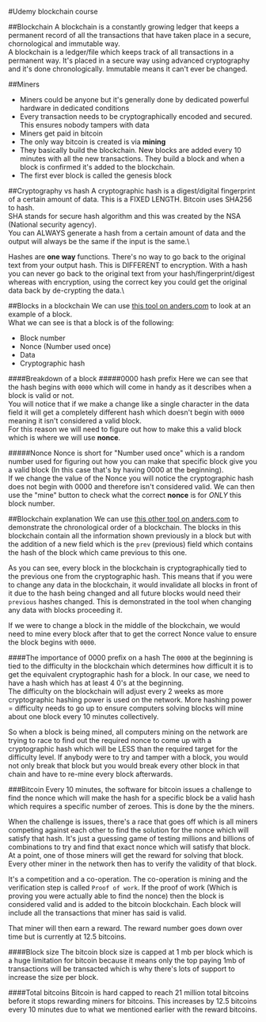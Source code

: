 #Udemy blockchain course

##Blockchain
A blockchain is a constantly growing ledger that keeps a permanent record of all the transactions that have taken place in a secure, chornological and immutable way.\
A blockchain is a ledger/file which keeps track of all transactions in a permanent way. It's placed in a secure way using advanced cryptography and it's done chronologically.
Immutable means it can't ever be changed.

##Miners
- Miners could be anyone but it's generally done by dedicated powerful hardware in dedicated conditions
- Every transaction needs to be cryptographically encoded and secured. This ensures nobody tampers with data
- Miners get paid in bitcoin
- The only way bitcoin is created is via **mining**
- They basically build the blockchain. New blocks are added every 10 minutes with all the new transactions. They build a block and when a block is confirmed it's added to the blockchain.
- The first ever block is called the genesis block

##Cryptography vs hash
A cryptographic hash is a digest/digital fingerprint of a certain amount of data. This is a FIXED LENGTH. Bitcoin uses SHA256 to hash.\
SHA stands for secure hash algorithm and this was created by the NSA (National security agency).\
You can ALWAYS generate a hash from a certain amount of data and the output will always be the same if the input is the same.\

Hashes are **one way** functions. There's no way to go back to the original text from your output hash. This is DIFFERENT to encryption\.
With a hash you can never go back to the original text from your hash/fingerprint/digest whereas with encryption, using the correct key you could get the original data back by de-crypting the data.\

##Blocks in a blockchain
We can use [this tool on anders.com](https://anders.com/blockchain/block.html) to look at an example of a block.\
What we can see is that a block is of the following:
- Block number
- Nonce (Number used once)
- Data
- Cryptographic hash

####Breakdown of a block
#####0000 hash prefix
Here we can see that the hash begins with `0000` which will come in handy as it describes when a block is valid or not.\
You will notice that if we make a change like a single character in the data field it will get a completely different hash which doesn't begin with `0000` meaning it isn't considered a valid block.\
For this reason we will need to figure out how to make this a valid block which is where we will use **nonce**.

#####Nonce
Nonce is short for "Number used once" which is a random number used for figuring out how you can make that specific block give you a valid block (In this case that's by having 0000 at the beginning).\
If we change the value of the Nonce you will notice the cryptographic hash does not begin with 0000 and therefore isn't considered valid. We can then use the "mine" button to check what the correct **nonce** is for *ONLY* this block number.

##Blockchain explanation
We can use [this other tool on anders.com](https://anders.com/blockchain/blockchain.html) to demonstrate the chronological order of a blockchain. The blocks in this blockchain contain all the information shown previously in a block but with the addition of a new field which is the `prev` (previous) field which contains the hash of the block which came previous to this one.

As you can see, every block in the blockchain is cryptographically tied to the previous one from the cryptographic hash. This means that if you were to change any data in the blockchain, it would invalidate all blocks in front of it due to the hash being changed and all future blocks would need their `previous` hashes changed. This is demonstrated in the tool when changing any data with blocks proceeding it.

If we were to change a block in the middle of the blockchain, we would need to mine every block after that to get the correct Nonce value to ensure the block begins with `0000`.

####The importance of 0000 prefix on a hash
The `0000` at the beginning is tied to the difficulty in the blockchain which determines how difficult it is to get the equivalent cryptographic hash for a block. In our case, we need to have a hash which has at least 4 0's at the beginning.\
The difficulty on the blockchain will adjust every 2 weeks as more cryptographic hashing power is used on the network. More hashing power = difficulty needs to go up to ensure computers solving blocks will mine about one block every 10 minutes collectively.

So when a block is being mined, all computers mining on the network are trying to race to find out the required nonce to come up with a cryptographic hash which will be LESS than the required target for the difficulty level. If anybody were to try and tamper with a block, you would not only break that block but you would break every other block in that chain and have to re-mine every block afterwards.

###Bitcoin
Every 10 minutes, the software for bitcoin issues a challenge to find the nonce which will make the hash for a specific block be a valid hash which requires a specific number of zeroes. This is done by the the miners.

When the challenge is issues, there's a race that goes off which is all miners competing against each other to find the solution for the nonce which will satisfy that hash. It's just a guessing game of testing millions and billions of combinations to try and find that exact nonce which will satisfy that block. At a point, one of those miners will get the reward for solving that block. Every other miner in the network then has to verify the validity of that block.

It's a competition and a co-operation. The co-operation is mining and the verification step is called `Proof of work`. If the proof of work (Which is proving you were actually able to find the nonce) then the block is considered valid and is added to the bitcoin blockchain. Each block will include all the transactions that miner has said is valid.

That miner will then earn a reward. The reward number goes down over time but is currently at 12.5 bitcoins.

####Block size
The bitcoin block size is capped at 1 mb per block which is a huge limitation for bitcoin because it means only the top paying 1mb of transactions will be transacted which is why there's lots of support to increase the size per block.

####Total bitcoins
Bitcoin is hard capped to reach 21 million total bitcoins before it stops rewarding miners for bitcoins. This increases by 12.5 bitcoins every 10 minutes due to what we mentioned earlier with the reward bitcoins.

